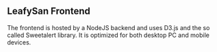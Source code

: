 ## LeafySan Frontend

The frontend is hosted by a NodeJS backend and uses D3.js and the so called Sweetalert library. It is optimized for both desktop PC and mobile devices.
